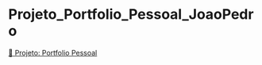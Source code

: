# Projeto_Portfolio_Pessoal_JoaoPedro

[📝 Projeto: Portfolio Pessoal](https://byjoao1.github.io/Portfolio_Pessoal/)
